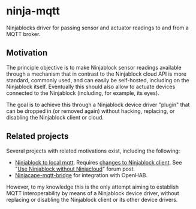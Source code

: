# ninja-mqtt

Ninjablocks driver for passing sensor and actuator readings to and from
a MQTT broker.

## Motivation
The principle objective is to make Ninjablock sensor readings available
through a mechanism that in contrast to the Ninjablock cloud API is more
standard, commonly used, and can easily be self-hosted, including on the
Ninjablock itself. Eventually this should also allow to actuate devices
connected to the Ninjablock (including, for example, its eyes).

The goal is to achieve this through a Ninjablock device driver "plugin"
that can be dropped in (or removed again) without hacking, replacing, or
disabling the Ninjablock client or cloud.

## Related projects
Several projects with related motivations exist, including the following:
* [Ninjablock to local mqtt]. Requires [changes to Ninjablock client](https://github.com/ninjablocks/client/compare/develop...svrooij:cloud-gone).
  See "[Use Ninjablock without Ninjacloud]" forum post.
* [Ninjacape-mqtt-bridge] for integration with OpenHAB.

However, to my knowledge this is the only attempt aiming to establish
MQTT interoperability by means of a Ninjablock device driver, without
replacing or disabling the Ninjablock client or its other device drivers.

[Ninjablock to local mqtt]: https://gist.github.com/svrooij/2f83d790b3d74483e1ae
[Use Ninjablock without Ninjacloud]: https://discuss.ninjablocks.com/t/use-ninjablock-without-ninjacloud/4091
[Ninjacape-mqtt-bridge]: https://github.com/perrin7/ninjacape-mqtt-bridge/wiki
